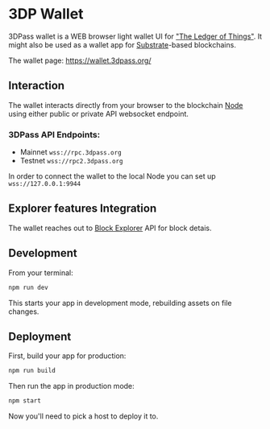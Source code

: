 # 3DP Wallet
3DPass wallet is a WEB browser light wallet UI for ["The Ledger of Things"](https://github.com/3Dpass/3DP). It might also be used as a wallet app for [Substrate](https://github.com/paritytech/substrate)-based blockchains.

The wallet page: https://wallet.3dpass.org/

## Interaction
The wallet interacts directly from your browser to the blockchain [Node](https://github.com/3Dpass/3DP) using either public or private API websocket endpoint. 

### 3DPass API Endpoints:
- Mainnet `wss://rpc.3dpass.org`
- Testnet `wss://rpc2.3dpass.org`

In order to connect the wallet to the local Node you can set up `wss://127.0.0.1:9944` 

## Explorer features Integration
The wallet reaches out to [Block Explorer](https://github.com/3Dpass/explorer) API for block detais.

## Development

From your terminal:

```sh
npm run dev
```

This starts your app in development mode, rebuilding assets on file changes.

## Deployment

First, build your app for production:

```sh
npm run build
```

Then run the app in production mode:

```sh
npm start
```

Now you'll need to pick a host to deploy it to.
